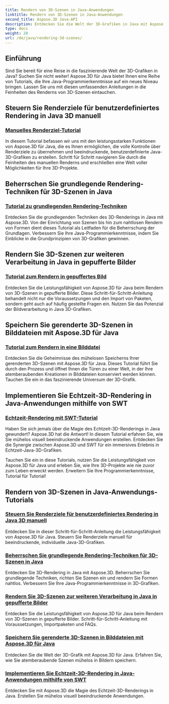 ```yaml
---
title: Rendern von 3D-Szenen in Java-Anwendungen
linktitle: Rendern von 3D-Szenen in Java-Anwendungen
second_title: Aspose.3D Java-API
description: Entdecken Sie die Welt der 3D-Grafiken in Java mit Aspose.3D-Tutorials. Meistern Sie mühelos manuelles Rendern, grundlegende Techniken, Bildverarbeitung und Echtzeit-Rendering.
type: docs
weight: 28
url: /de/java/rendering-3d-scenes/
---
```

## Einführung

Sind Sie bereit für eine Reise in die faszinierende Welt der 3D-Grafiken in Java? Suchen Sie nicht weiter! Aspose.3D für Java bietet Ihnen eine Reihe von Tutorials, die Ihre Java-Programmierkenntnisse auf ein neues Niveau bringen. Lassen Sie uns mit diesen umfassenden Anleitungen in die Feinheiten des Renderns von 3D-Szenen eintauchen.

## Steuern Sie Renderziele für benutzerdefiniertes Rendering in Java 3D manuell
### [Manuelles Renderziel-Tutorial](./manual-render-targets/)

In diesem Tutorial befassen wir uns mit den leistungsstarken Funktionen von Aspose.3D für Java, die es Ihnen ermöglichen, die volle Kontrolle über Renderziele zu übernehmen und beeindruckende, benutzerdefinierte Java-3D-Grafiken zu erstellen. Schritt für Schritt navigieren Sie durch die Feinheiten des manuellen Renderns und erschließen eine Welt voller Möglichkeiten für Ihre 3D-Projekte.

## Beherrschen Sie grundlegende Rendering-Techniken für 3D-Szenen in Java
### [Tutorial zu grundlegenden Rendering-Techniken](./basic-rendering/)

Entdecken Sie die grundlegenden Techniken des 3D-Renderings in Java mit Aspose.3D. Von der Einrichtung von Szenen bis hin zum nahtlosen Rendern von Formen dient dieses Tutorial als Leitfaden für die Beherrschung der Grundlagen. Verbessern Sie Ihre Java-Programmierkenntnisse, indem Sie Einblicke in die Grundprinzipien von 3D-Grafiken gewinnen.

## Rendern Sie 3D-Szenen zur weiteren Verarbeitung in Java in gepufferte Bilder
### [Tutorial zum Rendern in gepuffertes Bild](./render-to-buffered-image/)

Entdecken Sie die Leistungsfähigkeit von Aspose.3D für Java beim Rendern von 3D-Szenen in gepufferte Bilder. Diese Schritt-für-Schritt-Anleitung behandelt nicht nur die Voraussetzungen und den Import von Paketen, sondern geht auch auf häufig gestellte Fragen ein. Nutzen Sie das Potenzial der Bildverarbeitung in Java 3D-Grafiken.

## Speichern Sie gerenderte 3D-Szenen in Bilddateien mit Aspose.3D für Java
### [Tutorial zum Rendern in eine Bilddatei](./render-to-file/)

Entdecken Sie die Geheimnisse des mühelosen Speicherns Ihrer gerenderten 3D-Szenen mit Aspose.3D für Java. Dieses Tutorial führt Sie durch den Prozess und öffnet Ihnen die Türen zu einer Welt, in der Ihre atemberaubenden Kreationen in Bilddateien konserviert werden können. Tauchen Sie ein in das faszinierende Universum der 3D-Grafik.

## Implementieren Sie Echtzeit-3D-Rendering in Java-Anwendungen mithilfe von SWT
### [Echtzeit-Rendering mit SWT-Tutorial](./real-time-rendering-swt/)

Haben Sie sich jemals über die Magie des Echtzeit-3D-Renderings in Java gewundert? Aspose.3D hat die Antwort! In diesem Tutorial erfahren Sie, wie Sie mühelos visuell beeindruckende Anwendungen erstellen. Entdecken Sie die Synergie zwischen Aspose.3D und SWT für ein immersives Erlebnis in Echtzeit-Java-3D-Grafiken.

Tauchen Sie ein in diese Tutorials, nutzen Sie die Leistungsfähigkeit von Aspose.3D für Java und erleben Sie, wie Ihre 3D-Projekte wie nie zuvor zum Leben erweckt werden. Erweitern Sie Ihre Programmierkenntnisse, Tutorial für Tutorial!
## Rendern von 3D-Szenen in Java-Anwendungs-Tutorials
### [Steuern Sie Renderziele für benutzerdefiniertes Rendering in Java 3D manuell](./manual-render-targets/)
Entdecken Sie in dieser Schritt-für-Schritt-Anleitung die Leistungsfähigkeit von Aspose.3D für Java. Steuern Sie Renderziele manuell für beeindruckende, individuelle Java-3D-Grafiken.
### [Beherrschen Sie grundlegende Rendering-Techniken für 3D-Szenen in Java](./basic-rendering/)
Entdecken Sie 3D-Rendering in Java mit Aspose.3D. Beherrschen Sie grundlegende Techniken, richten Sie Szenen ein und rendern Sie Formen nahtlos. Verbessern Sie Ihre Java-Programmierkenntnisse in 3D-Grafiken.
### [Rendern Sie 3D-Szenen zur weiteren Verarbeitung in Java in gepufferte Bilder](./render-to-buffered-image/)
Entdecken Sie die Leistungsfähigkeit von Aspose.3D für Java beim Rendern von 3D-Szenen in gepufferte Bilder. Schritt-für-Schritt-Anleitung mit Voraussetzungen, Importpaketen und FAQs.
### [Speichern Sie gerenderte 3D-Szenen in Bilddateien mit Aspose.3D für Java](./render-to-file/)
Entdecken Sie die Welt der 3D-Grafik mit Aspose.3D für Java. Erfahren Sie, wie Sie atemberaubende Szenen mühelos in Bildern speichern.
### [Implementieren Sie Echtzeit-3D-Rendering in Java-Anwendungen mithilfe von SWT](./real-time-rendering-swt/)
Entdecken Sie mit Aspose.3D die Magie des Echtzeit-3D-Renderings in Java. Erstellen Sie mühelos visuell beeindruckende Anwendungen.